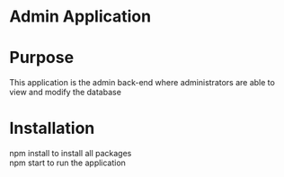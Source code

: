 # Admin Application

# Purpose
This application is the admin back-end where administrators are able to view and modify the database

# Installation
npm install to install all packages <br/>
npm start to run the application
